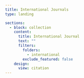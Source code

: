 ```yaml
---
title: International Journals
type: landing

sections:
  - block: collection
    content:
      title: International Journal
      text: ""
      filters:
        folders:
          - international
        exclude_featured: false
    design:
      view: citation
---
```

